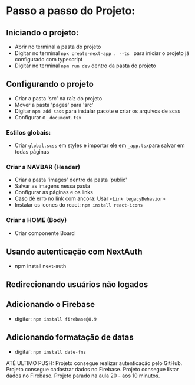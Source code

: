 # Passo a passo do Projeto:

## Iniciando o projeto:
* Abrir no terminal a pasta do projeto
* Digitar no terminal `npx create-next-app . --ts ` para iniciar o projeto já configurado com typescript
* Digitar no terminal `npm run dev` dentro da pasta do projeto

## Configurando o projeto
* Criar a pasta 'src' na raíz do projeto
* Mover a pasta 'pages' para 'src'
* Digitar `npm add sass` para instalar pacote e criar os arquivos de scss
* Configurar o `_document.tsx`

### Estilos globais:
* Criar `global.scss` em styles e importar ele em `_app.tsx`para salvar em todas páginas

### Criar a NAVBAR (Header)
* Criar a pasta 'images' dentro da pasta 'public'
* Salvar as imagens nessa pasta 
* Configurar as páginas e os links
* Caso dê erro no link com ancora: Usar `<Link legacyBehavior>`
* Instalar os icones do react: `npm install react-icons`

### Criar a HOME (Body)
* Criar componente Board

## Usando autenticação com NextAuth
* npm install next-auth

## Redirecionando usuários não logados

## Adicionando o Firebase
* digitar: `npm install firebase@8.9`

## Adicionando formatação de datas
* digitar: `npm install date-fns`


ATÉ ULTIMO PUSH:
Projeto consegue realizar autenticação pelo GitHub.
Projeto consegue cadastrar dados no Firebase.
Projeto consegue listar dados no Firebase.
Projeto parado na aula 20 - aos 10 minutos.